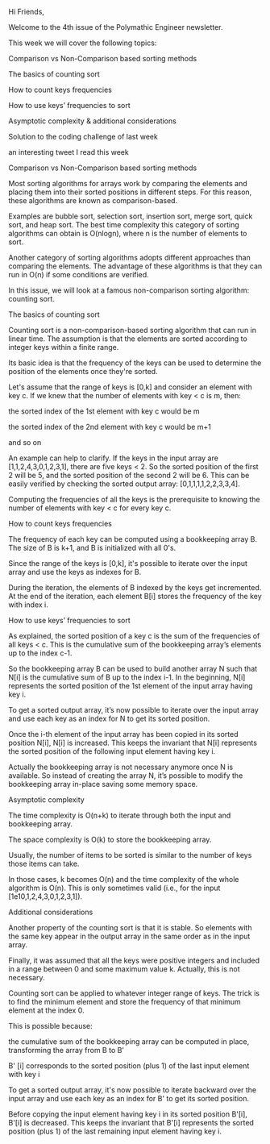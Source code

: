 Hi Friends,

Welcome to the 4th issue of the Polymathic Engineer newsletter.

This week we will cover the following topics:

Comparison vs Non-Comparison based sorting methods

The basics of counting sort

How to count keys frequencies

How to use keys’ frequencies to sort

Asymptotic complexity & additional considerations

Solution to the coding challenge of last week

an interesting tweet I read this week

Comparison vs Non-Comparison based sorting methods

Most sorting algorithms for arrays work by comparing the elements and placing them into their sorted positions in different steps. For this reason, these algorithms are known as comparison-based.

Examples are bubble sort, selection sort, insertion sort, merge sort, quick sort, and heap sort. The best time complexity this category of sorting algorithms can obtain is O(nlogn), where n is the number of elements to sort.

Another category of sorting algorithms adopts different approaches than comparing the elements. The advantage of these algorithms is that they can run in O(n) if some conditions are verified.

In this issue, we will look at a famous non-comparison sorting algorithm: counting sort.

The basics of counting sort

Counting sort is a non-comparison-based sorting algorithm that can run in linear time. The assumption is that the elements are sorted according to integer keys within a finite range.

Its basic idea is that the frequency of the keys can be used to determine the position of the elements once they're sorted.

Let's assume that the range of keys is [0,k] and consider an element with key c. If we knew that the number of elements with key < c is m, then:

the sorted index of the 1st element with key c would be m

the sorted index of the 2nd element with key c would be m+1

and so on

An example can help to clarify. If the keys in the input array are [1,1,2,4,3,0,1,2,3,1], there are five keys < 2. So the sorted position of the first 2 will be 5, and the sorted position of the second 2 will be 6. This can be easily verified by checking the sorted output array: [0,1,1,1,1,2,2,3,3,4].

Computing the frequencies of all the keys is the prerequisite to knowing the number of elements with key < c for every key c.

How to count keys frequencies

The frequency of each key can be computed using a bookkeeping array B. The size of B is k+1, and B is initialized with all 0's. 

Since the range of the keys is [0,k], it's possible to iterate over the input array and use the keys as indexes for B. 

During the iteration, the elements of B indexed by the keys get incremented. At the end of the iteration, each element B[i] stores the frequency of the key with index i.

How to use keys’ frequencies to sort

As explained, the sorted position of a key c is the sum of the frequencies of all keys < c. This is the cumulative sum of the bookkeeping array’s elements up to the index c-1.

So the bookkeeping array B can be used to build another array N such that N[i] is the cumulative sum of B up to the index i-1. In the beginning, N[i] represents the sorted position of the 1st element of the input array having key i.

To get a sorted output array, it’s now possible to iterate over the input array and use each key as an index for N to get its sorted position.

Once the i-th element of the input array has been copied in its sorted position N[i], N[i] is increased. This keeps the invariant that N[i] represents the sorted position of the following input element having key i.

Actually the bookkeeping array is not necessary anymore once N is available. So instead of creating the array N, it’s possible to modify the bookkeeping array in-place saving some memory space. 

Asymptotic complexity 

The time complexity is O(n+k) to iterate through both the input and bookkeeping array.

The space complexity is O(k) to store the bookkeeping array.

Usually, the number of items to be sorted is similar to the number of keys those items can take.

In those cases, k becomes O(n) and the time complexity of the whole algorithm is O(n). This is only sometimes valid (i.e., for the input [1e10,1,2,4,3,0,1,2,3,1]).

Additional considerations

Another property of the counting sort is that it is stable. So elements with the same key appear in the output array in the same order as in the input array.

Finally, it was assumed that all the keys were positive integers and included in a range between 0 and some maximum value k. Actually, this is not necessary.

Counting sort can be applied to whatever integer range of keys. The trick is to find the minimum element and store the frequency of that minimum element at the index 0.

This is possible because:

the cumulative sum of the bookkeeping array can be computed in place, transforming the array from B to B'

B' [i] corresponds to the sorted position (plus 1) of the last input element with key i

To get a sorted output array, it's now possible to iterate backward over the input array and use each key as an index for B' to get its sorted position.

Before copying the input element having key i in its sorted position B'[i], B'[i] is decreased. This keeps the invariant that B'[i] represents the sorted position (plus 1) of the last remaining input element having key i.
